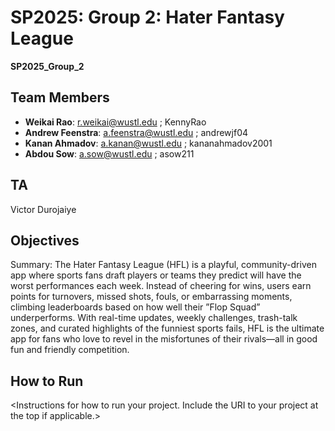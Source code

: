 # SP2025: Group 2: Hater Fantasy League

**SP2025_Group_2**  

## Team Members
- **Weikai Rao**: r.weikai@wustl.edu ; KennyRao
- **Andrew Feenstra**: a.feenstra@wustl.edu ; andrewjf04
- **Kanan Ahmadov**: a.kanan@wustl.edu ; kananahmadov2001
- **Abdou Sow**: a.sow@wustl.edu ; asow211

## TA
Victor Durojaiye

## Objectives
Summary: The Hater Fantasy League (HFL) is a playful, community-driven app where sports fans draft players or teams they predict will have the worst performances each week. Instead of cheering for wins, users
earn points for turnovers, missed shots, fouls, or embarrassing moments, climbing leaderboards based on how well their ”Flop Squad” underperforms. With real-time updates, weekly challenges, trash-talk zones, 
and curated highlights of the funniest sports fails, HFL is the ultimate app for fans who love to revel in the
misfortunes of their rivals—all in good fun and friendly competition.

## How to Run
&lt;Instructions for how to run your project. Include the URI to your project at the top if applicable.&gt;
